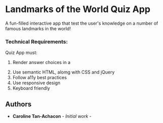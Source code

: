 # Landmarks of the World Quiz App

A fun-filled interactive app that test the user's knowledge on a number of famous landmarks in the world!

### Technical Requirements:

Quiz App must:

1. Render answer choices in a <form>
2. Use semantic HTML, alomg with CSS and jQuery
3. Follow a11y best practices
4. Use responsive design
5. Keyboard friendly


## Authors

* **Caroline Tan-Achacon** - *Initial work* -


